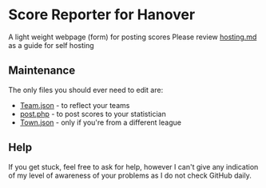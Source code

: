 # Score Reporter for Hanover

A light weight webpage (form) for posting scores
Please review [hosting.md](hosting.md) as a guide for self hosting

## Maintenance

The only files you should ever need to edit are:
   * [Team.json](www/data/Team.json) - to reflect your teams
   * [post.php](www/post.php) - to post scores to your statistician
   * [Town.json](www/data/Town.json) - only if you're from a different league
   
## Help

If you get stuck, feel free to ask for help, however I can't give any indication of my level of awareness of your problems as I do not check GitHub daily.
